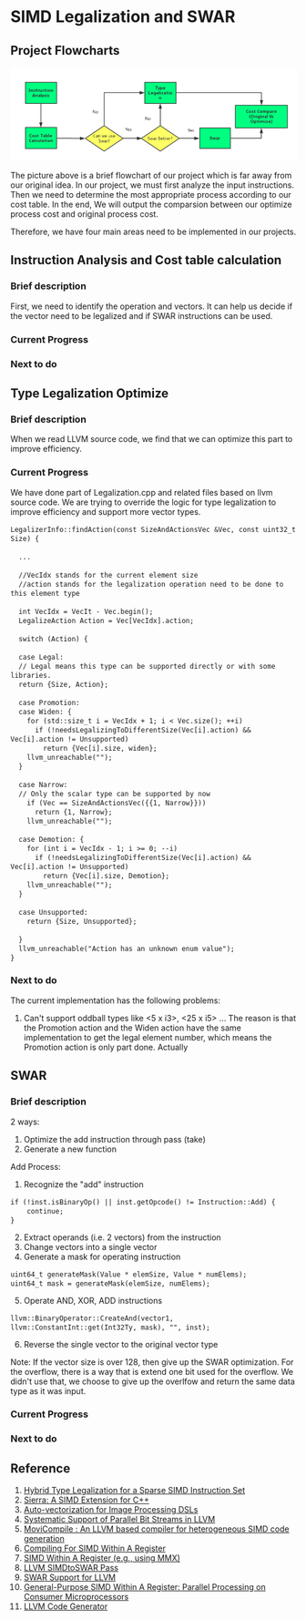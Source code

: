 # SIMD Legalization and SWAR

## Project Flowcharts
![Alt text](../image//flowchart.png)

The picture above is a brief flowchart of our project which is far away from our original idea. In our project, we must first analyze the input instructions. Then we need to determine the most appropriate process according to our cost table. In the end, We will output the comparsion between our optimize process cost and original process cost.

Therefore, we have four main areas need to be implemented in our projects. 

## Instruction Analysis and Cost table calculation
### Brief description

First, we need to identify the operation and vectors. It can help us decide if the vector need to be legalized and if SWAR instructions can be used. 

### Current Progress

### Next to do


## Type Legalization Optimize

### Brief description
When we read LLVM source code, we find that we can optimize this part to improve efficiency.

### Current Progress
We have done part of Legalization.cpp and related files based on llvm source code. We are trying to override the logic for type legalization to improve efficiency and support more vector types.


``` 
LegalizerInfo::findAction(const SizeAndActionsVec &Vec, const uint32_t Size) {
  
  ...
  
  //VecIdx stands for the current element size
  //action stands for the legalization operation need to be done to this element type
  
  int VecIdx = VecIt - Vec.begin();
  LegalizeAction Action = Vec[VecIdx].action;
  
  switch (Action) {
  
  case Legal:
  // Legal means this type can be supported directly or with some libraries.
  return {Size, Action};
  
  case Promotion:
  case Widen: {
    for (std::size_t i = VecIdx + 1; i < Vec.size(); ++i)
      if (!needsLegalizingToDifferentSize(Vec[i].action) && Vec[i].action != Unsupported)
        return {Vec[i].size, widen};
    llvm_unreachable("");
  }
  
  case Narrow:
  // Only the scalar type can be supported by now
    if (Vec == SizeAndActionsVec({{1, Narrow}}))
      return {1, Narrow};
    llvm_unreachable("");
  
  case Demotion: {
    for (int i = VecIdx - 1; i >= 0; --i)
      if (!needsLegalizingToDifferentSize(Vec[i].action) && Vec[i].action != Unsupported)
        return {Vec[i].size, Demotion};
    llvm_unreachable("");
  }
  
  case Unsupported:
    return {Size, Unsupported};
  
  }
  llvm_unreachable("Action has an unknown enum value");
}

``` 
### Next to do
The current implementation has the following problems:
1. Can't support oddball types like <5 x i3>, <25 x i5> ... The reason is that the Promotion action and the Widen action  have the same implementation to get the legal element number, which means the Promotion action is only part done. Actually 

## SWAR
### Brief description

2 ways:
1) Optimize the add instruction through pass (take)
2) Generate a new function 

Add
Process:
1) Recognize the "add" instruction
```
if (!inst.isBinaryOp() || inst.getOpcode() != Instruction::Add) {
    continue;
}
```
2) Extract operands (i.e. 2 vectors) from the instruction
3) Change vectors into a single vector
4) Generate a mask for operating instruction
```
uint64_t generateMask(Value * elemSize, Value * numElems);
uint64_t mask = generateMask(elemSize, numElems);
```
5) Operate AND, XOR, ADD instructions
```
llvm::BinaryOperator::CreateAnd(vector1, llvm::ConstantInt::get(Int32Ty, mask), "", inst);
```
6) Reverse the single vector to the original vector type

Note:
If the vector size is over 128, then give up the SWAR optimization.
For the overflow, there is a way that is extend one bit used for the overflow. We didn't use that, we choose to give up the overlfow and  return the same data type as it was input.

### Current Progress

### Next to do




## Reference
1. [Hybrid Type Legalization for a Sparse SIMD Instruction Set](https://github.com/lijianweizhuwei/CMPT886/blob/master/file/hybird.pdf)
2. [Sierra: A SIMD Extension for C++](https://github.com/lijianweizhuwei/CMPT886/blob/master/file/Sierra.pdf)
3. [Auto-vectorization for Image Processing DSLs](https://github.com/lijianweizhuwei/CMPT886/blob/master/file/DSLs.pdf)
4. [Systematic Support of Parallel Bit Streams in LLVM](https://github.com/lijianweizhuwei/CMPT886/blob/master/file/Systematic.pdf)
5. [MoviCompile : An LLVM based compiler for heterogeneous SIMD code generation](https://github.com/lijianweizhuwei/CMPT886/blob/master/file/MoviCompile.pdf)
6. [Compiling For SIMD Within A Register](https://github.com/lijianweizhuwei/CMPT886/blob/master/file/Compiling.pdf)
7. [SIMD Within A Register (e.g., using MMX)](https://github.com/lijianweizhuwei/CMPT886/blob/master/file/MoviCompile.pdf)
8. [LLVM SIMDtoSWAR Pass](https://github.com/lijianweizhuwei/CMPT886/blob/master/file/LLVM.pdf)
9. [SWAR Support for LLVM](https://github.com/lijianweizhuwei/CMPT886/blob/master/file/SWAR_S.pdf)
10. [General-Purpose SIMD Within A Register: Parallel Processing on Consumer Microprocessors](https://github.com/lijianweizhuwei/CMPT886/blob/master/file/swar.pdf)
11. [LLVM Code Generator](http://llvm.org/docs/CodeGenerator.html#selectiondag-legalizetypes-phase)



